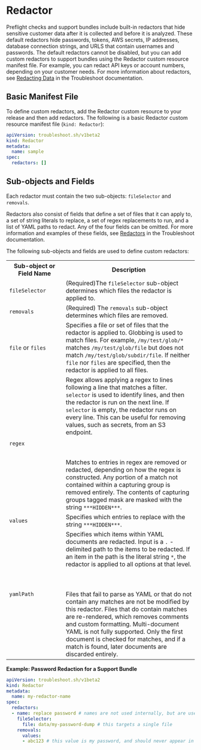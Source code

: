 # Redactor

Preflight checks and support bundles include built-in redactors that hide sensitive customer data after it is collected and before it is analyzed. These default redactors hide passwords, tokens, AWS secrets, IP addresses, database connection strings, and URLS that contain usernames and passwords. The default redactors cannot be disabled, but you can add custom redactors to support bundles using the Redactor custom resource manifest file. For example, you can redact API keys or account numbers, depending on your customer needs. For more information about redactors, see [Redacting Data](https://troubleshoot.sh/docs/redact/) in the Troubleshoot documentation.

## Basic Manifest File

To define custom redactors, add the Redactor custom resource to your release and then add redactors. The following is a basic Redactor custom resource manifest file (`kind: Redactor`):

```yaml
apiVersion: troubleshoot.sh/v1beta2
kind: Redactor
metadata:
  name: sample
spec:
  redactors: []
```

## Sub-objects and Fields

Each redactor must contain the two sub-objects: `fileSelector` and `removals`.

Redactors also consist of fields that define a set of files that it can apply to, a set of string literals to replace, a set of regex replacements to run, and a list of YAML paths to redact. Any of the four fields can be omitted. For more information and examples of these fields, see [Redactors](https://troubleshoot.sh/docs/redact/redactors/) in the Troubleshoot documentation.

The following sub-objects and fields are used to define custom redactors:

<table>
  <tr>
    <th width="30%">Sub-object or Field Name</th>
    <th width="70%">Description</th>
  </tr>
  <tr>
    <td><code>fileSelector</code></td>
    <td>(Required)The <code>fileSelector</code> sub-object determines which files the redactor is applied to.</td>
  </tr>
  <tr>
    <td><code>removals</code></td>
    <td>(Required) The <code>removals</code> sub-object determines which files are removed.</td>
  </tr>
  <tr>
    <td><code>file</code> or <code>files</code></td>
    <td>Specifies a file or set of files that the redactor is applied to. Globbing is used to match files. For example, <code>/my/test/glob/*</code> matches <code>/my/test/glob/file</code> but does not match <code>/my/test/glob/subdir/file</code>. If neither <code>file</code> nor <code>files</code> are specified, then the redactor is applied to all files.</td>
  </tr>
  <tr>
    <td><code>regex</code></td>
    <td>Regex allows applying a regex to lines following a line that matches a filter. <code>selector</code> is used to identify lines, and then the redactor is run on the next line. If <code>selector</code> is empty, the redactor runs on every line. This can be useful for removing values, such as secrets, from an S3 endpoint. <br></br><br></br>Matches to entries in regex are removed or redacted, depending on how the regex is constructed. Any portion of a match not contained within a capturing group is removed entirely. The contents of capturing groups tagged mask are masked with the string <code>***HIDDEN***</code>.</td>
  </tr>
  <tr>
    <td><code>values</code></td>
    <td>Specifies which entries to replace with the string <code>***HIDDEN***</code>.</td>
  </tr>
  <tr>
    <td><code>yamlPath</code></td>
    <td>Specifies which items within YAML documents are redacted. Input is a <code>.</code> -delimited path to the items to be redacted. If an item in the path is the literal string <code>*</code>, the redactor is applied to all options at that level. <br></br><br></br>Files that fail to parse as YAML or that do not contain any matches are not be modified by this redactor. Files that do contain matches are re-rendered, which removes comments and custom formatting. Multi-document YAML is not fully supported. Only the first document is checked for matches, and if a match is found, later documents are discarded entirely.</td>
  </tr>
</table>

**Example: Password Redaction for a Support Bundle**

```yaml
apiVersion: troubleshoot.sh/v1beta2
kind: Redactor
metadata:
  name: my-redactor-name
spec:
  redactors:
  - name: replace password # names are not used internally, but are useful for recordkeeping
    fileSelector:
      file: data/my-password-dump # this targets a single file
    removals:
      values:
      - abc123 # this value is my password, and should never appear in a support bundle
```
